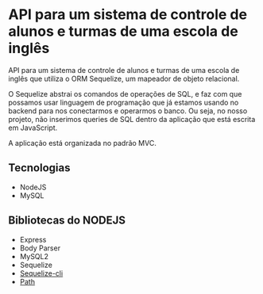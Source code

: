 # API para um sistema de controle de alunos e turmas de uma escola de inglês

API para um sistema de controle de alunos e turmas de uma escola de inglês que utiliza o ORM Sequelize, um mapeador de objeto relacional.

 O Sequelize abstrai os comandos de operações de SQL, e faz com que possamos usar linguagem de programação que já estamos usando no backend para nos conectarmos e operarmos o banco. Ou seja, no nosso projeto, não inserimos queries de SQL dentro da aplicação que está escrita em JavaScript.

 A aplicação está organizada no padrão MVC.


## Tecnologias
* NodeJS
* MySQL


## Bibliotecas do NODEJS
* Express
* Body Parser
* MySQL2
* Sequelize
* [Sequelize-cli](https://www.npmjs.com/package/sequelize-cli)
* [Path](https://nodejs.org/api/path.html)
